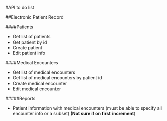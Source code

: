 #API to do list

##Electronic Patient Record

####Patients
- Get list of patients
- Get patient by id
- Create patient
- Edit patient info

####Medical Encounters
- Get list of medical encounters
- Get list of medical encounters by patient id
- Create medical encounter
- Edit medical encounter

#####Reports
- Patient information with medical encounters (must be able to specify all encounter info or a subset) **(Not sure if on first increment**)
